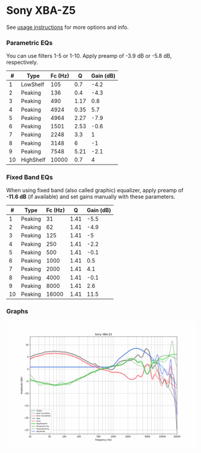 # Sony XBA-Z5
See [usage instructions](https://github.com/jaakkopasanen/AutoEq#usage) for more options and info.

### Parametric EQs
You can use filters 1-5 or 1-10. Apply preamp of -3.9 dB or -5.8 dB, respectively.

|   # | Type      |   Fc (Hz) |    Q |   Gain (dB) |
|-----|-----------|-----------|------|-------------|
|   1 | LowShelf  |       105 | 0.7  |        -4.2 |
|   2 | Peaking   |       136 | 0.4  |        -4.3 |
|   3 | Peaking   |       490 | 1.17 |         0.8 |
|   4 | Peaking   |      4924 | 0.35 |         5.7 |
|   5 | Peaking   |      4964 | 2.27 |        -7.9 |
|   6 | Peaking   |      1501 | 2.53 |        -0.6 |
|   7 | Peaking   |      2248 | 3.3  |         1   |
|   8 | Peaking   |      3148 | 6    |        -1   |
|   9 | Peaking   |      7548 | 5.21 |        -2.1 |
|  10 | HighShelf |     10000 | 0.7  |         4   |

### Fixed Band EQs
When using fixed band (also called graphic) equalizer, apply preamp of **-11.6 dB** (if available) and set gains manually with these parameters.

|   # | Type    |   Fc (Hz) |    Q |   Gain (dB) |
|-----|---------|-----------|------|-------------|
|   1 | Peaking |        31 | 1.41 |        -5.5 |
|   2 | Peaking |        62 | 1.41 |        -4.9 |
|   3 | Peaking |       125 | 1.41 |        -5   |
|   4 | Peaking |       250 | 1.41 |        -2.2 |
|   5 | Peaking |       500 | 1.41 |        -0.1 |
|   6 | Peaking |      1000 | 1.41 |         0.5 |
|   7 | Peaking |      2000 | 1.41 |         4.1 |
|   8 | Peaking |      4000 | 1.41 |        -0.1 |
|   9 | Peaking |      8000 | 1.41 |         2.6 |
|  10 | Peaking |     16000 | 1.41 |        11.5 |

### Graphs
![](./Sony%20XBA-Z5.png)
